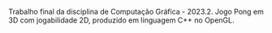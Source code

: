 Trabalho final da disciplina de Computação Gráfica - 2023.2. Jogo Pong em 3D com jogabilidade 2D, produzido em linguagem C++ no OpenGL.  
